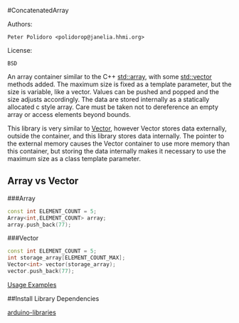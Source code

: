 #ConcatenatedArray

Authors:

    Peter Polidoro <polidorop@janelia.hhmi.org>

License:

    BSD

An array container similar to the C++
[std::array](http://www.cplusplus.com/reference/array/array/), with
some [std::vector](http://www.cplusplus.com/reference/vector/vector/)
methods added. The maximum size is fixed as a template parameter, but
the size is variable, like a vector. Values can be pushed and popped
and the size adjusts accordingly. The data are stored internally as a
statically allocated c style array. Care must be taken not to
dereference an empty array or access elements beyond bounds.

This library is very similar to
[Vector](https://github.com/janelia-arduino/Array), however Vector
stores data externally, outside the container, and this library stores
data internally. The pointer to the external memory causes the Vector
container to use more memory than this container, but storing the data
internally makes it necessary to use the maximum size as a class
template parameter.

## Array vs Vector

###Array

```c++
const int ELEMENT_COUNT = 5;
Array<int,ELEMENT_COUNT> array;
array.push_back(77);
```

###Vector

```c++
const int ELEMENT_COUNT = 5;
int storage_array[ELEMENT_COUNT_MAX];
Vector<int> vector(storage_array);
vector.push_back(77);
```

[Usage Examples](./examples)

##Install Library Dependencies

[arduino-libraries](https://github.com/janelia-arduino/arduino-libraries)
